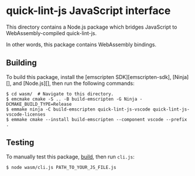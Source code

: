 # quick-lint-js JavaScript interface

This directory contains a Node.js package which bridges JavaScript to
WebAssembly-compiled quick-lint-js.

In other words, this package contains WebAssembly bindings.

## Building

To build this package, install the [emscripten SDK][emscripten-sdk], [Ninja][],
and [Node.js][], then run the following commands:

    $ cd wasm/  # Navigate to this directory.
    $ emcmake cmake -S .. -B build-emscripten -G Ninja -DCMAKE_BUILD_TYPE=Release
    $ emmake ninja -C build-emscripten quick-lint-js-vscode quick-lint-js-vscode-licenses
    $ emmake cmake --install build-emscripten --component vscode --prefix .

## Testing

To manually test this package, [build](#Building), then run `cli.js`:

    $ node wasm/cli.js PATH_TO_YOUR_JS_FILE.js
